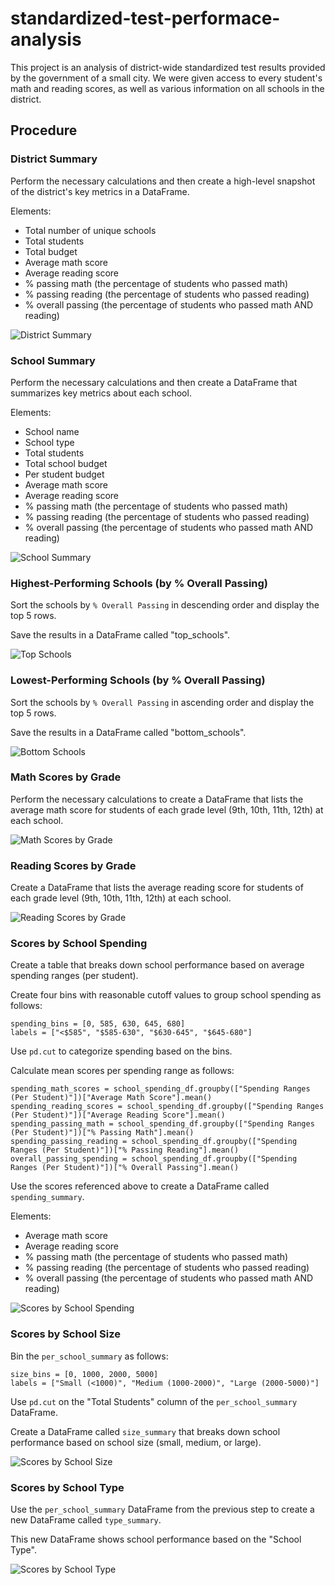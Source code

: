 # standardized-test-performace-analysis
This project is an analysis of district-wide standardized test results provided by the government of a small city. We were given access to every student's math and reading scores, as well as various information on all schools in the district.

## Procedure

### District Summary
Perform the necessary calculations and then create a high-level snapshot of the district's key metrics in a DataFrame.

Elements:
- Total number of unique schools
- Total students
- Total budget
- Average math score
- Average reading score
- % passing math (the percentage of students who passed math)
- % passing reading (the percentage of students who passed reading)
- % overall passing (the percentage of students who passed math AND reading)

![District Summary](/images/district_summary.png)

### School Summary
Perform the necessary calculations and then create a DataFrame that summarizes key metrics about each school.

Elements:
- School name
- School type
- Total students
- Total school budget
- Per student budget
- Average math score
- Average reading score
- % passing math (the percentage of students who passed math)
- % passing reading (the percentage of students who passed reading)
- % overall passing (the percentage of students who passed math AND reading)

![School Summary](/images/school_summary.png)

### Highest-Performing Schools (by % Overall Passing)
Sort the schools by `% Overall Passing` in descending order and display the top 5 rows.

Save the results in a DataFrame called "top_schools".

![Top Schools](/images/top_schools.png)

### Lowest-Performing Schools (by % Overall Passing)
Sort the schools by `% Overall Passing` in ascending order and display the top 5 rows.

Save the results in a DataFrame called "bottom_schools".

![Bottom Schools](/images/bottom_schools.png)

### Math Scores by Grade
Perform the necessary calculations to create a DataFrame that lists the average math score for students of each grade level (9th, 10th, 11th, 12th) at each school.

![Math Scores by Grade](/images/math.png)

### Reading Scores by Grade
Create a DataFrame that lists the average reading score for students of each grade level (9th, 10th, 11th, 12th) at each school.

![Reading Scores by Grade](/images/reading.png)

### Scores by School Spending
Create a table that breaks down school performance based on average spending ranges (per student).

Create four bins with reasonable cutoff values to group school spending as follows:

    spending_bins = [0, 585, 630, 645, 680]
    labels = ["<$585", "$585-630", "$630-645", "$645-680"]

Use `pd.cut` to categorize spending based on the bins.

Calculate mean scores per spending range as follows:

    spending_math_scores = school_spending_df.groupby(["Spending Ranges (Per Student)"])["Average Math Score"].mean()
    spending_reading_scores = school_spending_df.groupby(["Spending Ranges (Per Student)"])["Average Reading Score"].mean()
    spending_passing_math = school_spending_df.groupby(["Spending Ranges (Per Student)"])["% Passing Math"].mean()
    spending_passing_reading = school_spending_df.groupby(["Spending Ranges (Per Student)"])["% Passing Reading"].mean()
    overall_passing_spending = school_spending_df.groupby(["Spending Ranges (Per Student)"])["% Overall Passing"].mean()

Use the scores referenced above to create a DataFrame called `spending_summary`.

Elements:
- Average math score
- Average reading score
- % passing math (the percentage of students who passed math)
- % passing reading (the percentage of students who passed reading)
- % overall passing (the percentage of students who passed math AND reading)

![Scores by School Spending](/images/spending.png)

### Scores by School Size
Bin the `per_school_summary` as follows:

    size_bins = [0, 1000, 2000, 5000]
    labels = ["Small (<1000)", "Medium (1000-2000)", "Large (2000-5000)"]

Use `pd.cut` on the "Total Students" column of the `per_school_summary` DataFrame.

Create a DataFrame called `size_summary` that breaks down school performance based on school size (small, medium, or large).

![Scores by School Size](/images/size.png)

### Scores by School Type
Use the `per_school_summary` DataFrame from the previous step to create a new DataFrame called `type_summary`.

This new DataFrame shows school performance based on the "School Type".

![Scores by School Type](/images/type.png)